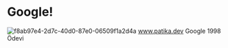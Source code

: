 # Google!
![f8ab97e4-2d7c-40d0-87e0-06509f1a2d4a](https://user-images.githubusercontent.com/109747427/188607500-449360b4-4219-4792-af6d-ad1840a4ab96.jpg)
www.patika.dev  Google 1998 Ödevi
